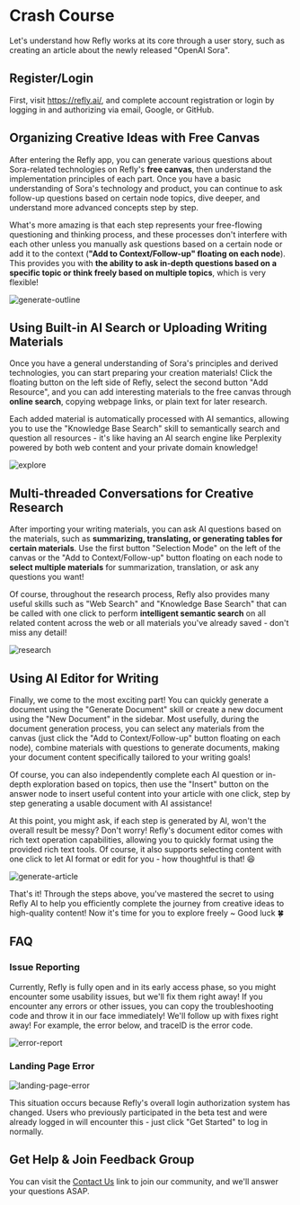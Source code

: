 # Crash Course

Let's understand how Refly works at its core through a user story, such as creating an article about the newly released "OpenAI Sora".

## Register/Login

First, visit https://refly.ai/, and complete account registration or login by logging in and authorizing via email, Google, or GitHub.

## Organizing Creative Ideas with Free Canvas

After entering the Refly app, you can generate various questions about Sora-related technologies on Refly's **free canvas**, then understand the implementation principles of each part. Once you have a basic understanding of Sora's technology and product, you can continue to ask follow-up questions based on certain node topics, dive deeper, and understand more advanced concepts step by step.

What's more amazing is that each step represents your free-flowing questioning and thinking process, and these processes don't interfere with each other unless you manually ask questions based on a certain node or add it to the context (**"Add to Context/Follow-up" floating on each node**). This provides you with **the ability to ask in-depth questions based on a specific topic or think freely based on multiple topics**, which is very flexible!

![generate-outline](/images/generate-outline.webp)

## Using Built-in AI Search or Uploading Writing Materials

Once you have a general understanding of Sora's principles and derived technologies, you can start preparing your creation materials! Click the floating button on the left side of Refly, select the second button "Add Resource", and you can add interesting materials to the free canvas through **online search**, copying webpage links, or plain text for later research.

Each added material is automatically processed with AI semantics, allowing you to use the "Knowledge Base Search" skill to semantically search and question all resources - it's like having an AI search engine like Perplexity powered by both web content and your private domain knowledge!

![explore](/images/explore.webp)

## Multi-threaded Conversations for Creative Research

After importing your writing materials, you can ask AI questions based on the materials, such as **summarizing, translating, or generating tables for certain materials**. Use the first button "Selection Mode" on the left of the canvas or the "Add to Context/Follow-up" button floating on each node to **select multiple materials** for summarization, translation, or ask any questions you want!

Of course, throughout the research process, Refly also provides many useful skills such as "Web Search" and "Knowledge Base Search" that can be called with one click to perform **intelligent semantic search** on all related content across the web or all materials you've already saved - don't miss any detail!

![research](/images/research.webp)

## Using AI Editor for Writing

Finally, we come to the most exciting part! You can quickly generate a document using the "Generate Document" skill or create a new document using the "New Document" in the sidebar. Most usefully, during the document generation process, you can select any materials from the canvas (just click the "Add to Context/Follow-up" button floating on each node), combine materials with questions to generate documents, making your document content specifically tailored to your writing goals!

Of course, you can also independently complete each AI question or in-depth exploration based on topics, then use the "Insert" button on the answer node to insert useful content into your article with one click, step by step generating a usable document with AI assistance!

At this point, you might ask, if each step is generated by AI, won't the overall result be messy? Don't worry! Refly's document editor comes with rich text operation capabilities, allowing you to quickly format using the provided rich text tools. Of course, it also supports selecting content with one click to let AI format or edit for you - how thoughtful is that! 😆

![generate-article](/images/generate-article.webp)

That's it! Through the steps above, you've mastered the secret to using Refly AI to help you efficiently complete the journey from creative ideas to high-quality content! Now it's time for you to explore freely ~ Good luck 🍀

## FAQ

### Issue Reporting

Currently, Refly is fully open and in its early access phase, so you might encounter some usability issues, but we'll fix them right away! If you encounter any errors or other issues, you can copy the troubleshooting code and throw it in our face immediately! We'll follow up with fixes right away! For example, the error below, and traceID is the error code.

![error-report](/images/error-report.webp)

### Landing Page Error

![landing-page-error](/images/landing-page-error.webp)

This situation occurs because Refly's overall login authorization system has changed. Users who previously participated in the beta test and were already logged in will encounter this - just click "Get Started" to log in normally.

## Get Help & Join Feedback Group

You can visit the [Contact Us](/community/contact-us.md) link to join our community, and we'll answer your questions ASAP.
